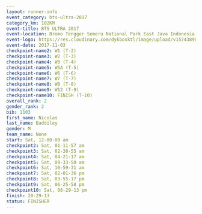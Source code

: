 ```yaml
---
layout: runner-info 
event_category: bts-ultra-2017 
category_km: 102KM 
event-title: BTS ULTRA 2017 
event-location: Bromo Tengger Semeru National Park East Java Indonesia 
event-logo: https://res.cloudinary.com/dykbosktl/image/upload/v1574389068/Logo/btsultra-profilpic_qfpjxb.png 
event-date: 2017-11-03 
checkpoint-name2: W1 (T-2) 
checkpoint-name3: W2 (T-3) 
checkpoint-name4: W3 (T-4) 
checkpoint-name5: W5A (T-5) 
checkpoint-name6: W6 (T-6) 
checkpoint-name7: W7 (T-7) 
checkpoint-name8: W8 (T-8) 
checkpoint-name9: W12 (T-9) 
checkpoint-name10: FINISH (T-10) 
overall_rank: 2
gender_rank: 2
bib: 1103
first_name: Nicolas
last_name: Baddiley
gender: M
team_name: None
start: Sat, 12-00-00 am
checkpoint2: Sat, 01-11-57 am
checkpoint3: Sat, 02-38-55 am
checkpoint4: Sat, 04-21-17 am
checkpoint5: Sat, 09-33-50 am
checkpoint6: Sat, 10-59-31 am
checkpoint7: Sat, 02-01-36 pm
checkpoint8: Sat, 03-55-17 pm
checkpoint9: Sat, 06-25-58 pm
checkpoint10: Sat, 08-29-13 pm
finish: 20-29-13
status: FINISHER
---
```

